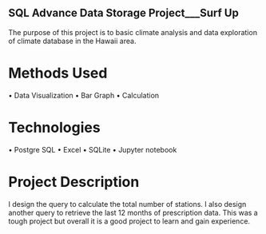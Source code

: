 ## SQL Advance Data Storage Project___Surf Up
The purpose of this project is to basic climate analysis and data exploration of climate database in the Hawaii area. 

# Methods Used
•	Data Visualization
•	Bar Graph
•	Calculation 

# Technologies
•	Postgre SQL
•	Excel
•	SQLite
•	Jupyter notebook

# Project Description

I design the query to calculate the total number of stations.
I also design another query to retrieve the last 12 months of prescription data.
This was a tough project but overall it is a good project to learn and gain experience. 
